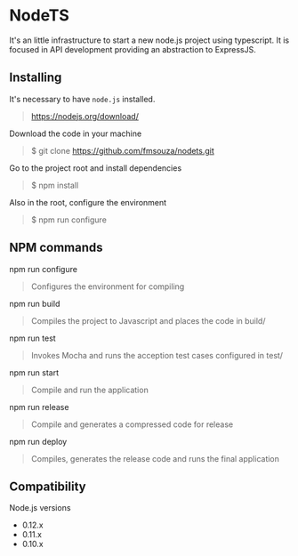 NodeTS
=======

It's an little infrastructure to start a new node.js project using typescript. It is focused in API
development providing an abstraction to ExpressJS.

Installing
----------

It's necessary to have ```node.js``` installed.
> https://nodejs.org/download/

Download the code in your machine
> $ git clone https://github.com/fmsouza/nodets.git

Go to the project root and install dependencies
> $ npm install

Also in the root, configure the environment
> $ npm run configure

NPM commands
------------

npm run configure
> Configures the environment for compiling

npm run build
> Compiles the project to Javascript and places the code in build/

npm run test
> Invokes Mocha and runs the acception test cases configured in test/

npm run start
> Compile and run the application

npm run release
> Compile and generates a compressed code for release

npm run deploy
> Compiles, generates the release code and runs the final application

Compatibility
-------------

Node.js versions
* 0.12.x
* 0.11.x
* 0.10.x